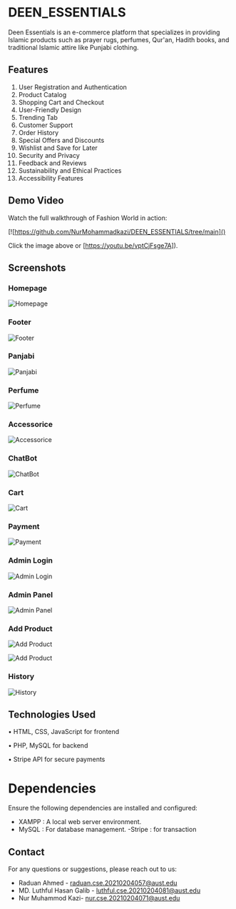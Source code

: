# DEEN_ESSENTIALS

Deen Essentials is an e-commerce platform that specializes in providing Islamic
products such as prayer rugs, perfumes, Qur'an, Hadith books, and traditional
Islamic attire like Punjabi clothing.

## Features
1. User Registration and Authentication
2. Product Catalog
3. Shopping Cart and Checkout
4. User-Friendly Design
5. Trending Tab
6. Customer Support
7. Order History
8. Special Offers and Discounts
9. Wishlist and Save for Later
10. Security and Privacy
11. Feedback and Reviews
12. Sustainability and Ethical Practices
13. Accessibility Features
## Demo Video

Watch the full walkthrough of Fashion World in action:

[![https://github.com/NurMohammadkazi/DEEN_ESSENTIALS/tree/main]()

Click the image above or [https://youtu.be/vptCjFsge7A]).

## Screenshots

### Homepage
![Homepage](https://github.com/NurMohammadkazi/DEEN_ESSENTIALS/blob/main/deen_essentials/photo_6314208636951445965_w.jpg)

### Footer
![Footer](https://github.com/NurMohammadkazi/DEEN_ESSENTIALS/blob/main/deen_essentials/photo_6314208636951445967_w.jpg)

### Panjabi
![Panjabi](https://github.com/NurMohammadkazi/DEEN_ESSENTIALS/blob/main/deen_essentials/photo_6314208636951445985_w.jpg)

### Perfume
![Perfume](https://github.com/NurMohammadkazi/DEEN_ESSENTIALS/blob/main/deen_essentials/photo_6314208636951445984_w.jpg
)

### Accessorice
![ Accessorice](https://github.com/NurMohammadkazi/DEEN_ESSENTIALS/blob/main/deen_essentials/photo_6314208636951445986_w.jpg
)

### ChatBot
![ ChatBot](https://github.com/NurMohammadkazi/DEEN_ESSENTIALS/blob/main/deen_essentials/photo_6314208636951445969_y.jpg
)

### Cart
![ Cart](https://github.com/NurMohammadkazi/DEEN_ESSENTIALS/blob/main/deen_essentials/photo_6314208636951445974_w.jpg
)

### Payment
![ Payment](https://github.com/NurMohammadkazi/DEEN_ESSENTIALS/blob/main/deen_essentials/photo_6314208636951445976_w.jpg)


### Admin Login
![ Admin Login](https://github.com/NurMohammadkazi/DEEN_ESSENTIALS/blob/main/deen_essentials/photo_6314208636951445978_y.jpg)

### Admin Panel
![ Admin Panel](https://github.com/NurMohammadkazi/DEEN_ESSENTIALS/blob/main/deen_essentials/photo_6314208636951445979_w.jpg)

### Add Product
![Add Product](https://github.com/NurMohammadkazi/DEEN_ESSENTIALS/blob/main/deen_essentials/photo_6314208636951445981_y.jpg)

![Add Product](https://github.com/NurMohammadkazi/DEEN_ESSENTIALS/blob/main/deen_essentials/photo_6314208636951445982_w.jpg)

### History
![History](https://github.com/NurMohammadkazi/DEEN_ESSENTIALS/blob/main/deen_essentials/photo_6314208636951445983_w.jpg)



## Technologies Used

• HTML, CSS, JavaScript for frontend

• PHP, MySQL for backend

• Stripe API for secure payments

# Dependencies

Ensure the following dependencies are installed and configured:

- XAMPP : A local web server environment.
- MySQL : For database management.
-Stripe : for transaction

## Contact

For any questions or suggestions, please reach out to us:
- Raduan Ahmed - raduan.cse.20210204057@aust.edu
- MD. Luthful Hasan Galib - luthful.cse.20210204081@aust.edu
- Nur Muhammod Kazi- nur.cse.20210204071@aust.edu



